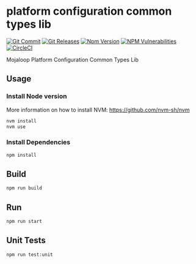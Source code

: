 # platform configuration common types lib 

[![Git Commit](https://img.shields.io/github/last-commit/mojaloop/platform-configuration-bc.svg?style=flat)](https://github.com/mojaloop/platform-configuration-bc/commits/master)
[![Git Releases](https://img.shields.io/github/release/mojaloop/platform-configuration-bc.svg?style=flat)](https://github.com/mojaloop/platform-configuration-bc/releases)
[![Npm Version](https://img.shields.io/npm/v/@mojaloop-poc/platform-configuration-bc.svg?style=flat)](https://www.npmjs.com/package/@mojaloop-poc/platform-configuration-bc)
[![NPM Vulnerabilities](https://img.shields.io/snyk/vulnerabilities/npm/@mojaloop/platform-configuration-bc.svg?style=flat)](https://www.npmjs.com/package/@mojaloop-poc/platform-configuration-bc)
[![CircleCI](https://circleci.com/gh/mojaloop/platform-configuration-bc.svg?style=svg)](https://circleci.com/gh/mojaloop/platform-configuration-bc)

Mojaloop Platform Configuration Common Types Lib

## Usage

### Install Node version

More information on how to install NVM: https://github.com/nvm-sh/nvm

```bash
nvm install
nvm use
```

### Install Dependencies

```bash
npm install
```

## Build

```bash
npm run build
```

## Run

```bash
npm run start
```

## Unit Tests

```bash
npm run test:unit
```
